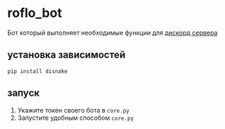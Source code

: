 # roflo_bot
Бот который выполняет необходимые функции для [дискорд сервера](https://discord.gg/4Kuwq7q69S)

## установка зависимостей
`pip install disnake`

## запуск
1. Укажите токен своего бота в `core.py`
2. Запустите удобным способом `core.py`
